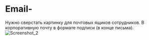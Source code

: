 # Email-
Нужно сверстать картинку  для почтовых ящиков сотрудников.   В корпоративную почту в формате подписи (в конце письма).
![Screenshot_2](https://user-images.githubusercontent.com/2314551/133779067-eee8e9b5-ad0d-4a48-8bb7-7843f9681abd.png)
